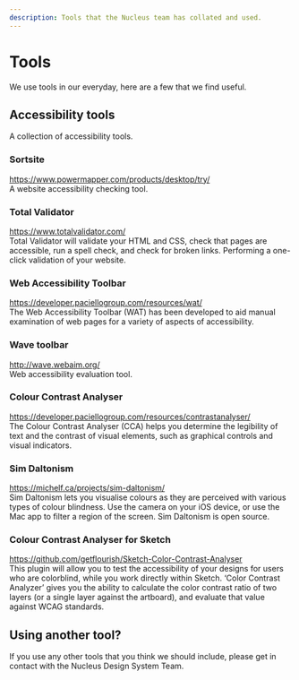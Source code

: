 ```yaml
---
description: Tools that the Nucleus team has collated and used.
---
```


# Tools

We use tools in our everyday, here are a few that we find useful.

## Accessibility tools

A collection of accessibility tools.

### Sortsite

https://www.powermapper.com/products/desktop/try/  
A website accessibility checking tool.  

### Total Validator

https://www.totalvalidator.com/  
Total Validator will validate your HTML and CSS, check that pages are accessible, run a spell check, and check for broken links. Performing a one-click validation of your website.  

### Web Accessibility Toolbar

https://developer.paciellogroup.com/resources/wat/  
The Web Accessibility Toolbar (WAT) has been developed to aid manual examination of web pages for a variety of aspects of accessibility.  

### Wave toolbar

http://wave.webaim.org/  
Web accessibility evaluation tool.  

### Colour Contrast Analyser

https://developer.paciellogroup.com/resources/contrastanalyser/  
The Colour Contrast Analyser (CCA) helps you determine the legibility of text and the contrast of visual elements, such as graphical controls and visual indicators.

### Sim Daltonism

https://michelf.ca/projects/sim-daltonism/  
Sim Daltonism lets you visualise colours as they are perceived with various types of colour blindness. Use the camera on your iOS device, or use the Mac app to filter a region of the screen. Sim Daltonism is open source.

### Colour Contrast Analyser for Sketch

https://github.com/getflourish/Sketch-Color-Contrast-Analyser  
This plugin will allow you to test the accessibility of your designs for users who are colorblind, while you work directly within Sketch. ‘Color Contrast Analyzer’ gives you the ability to calculate the color contrast ratio of two layers (or a single layer against the artboard), and evaluate that value against WCAG standards.  

## Using another tool?

If you use any other tools that you think we should include, please get in contact with the Nucleus Design System Team.

